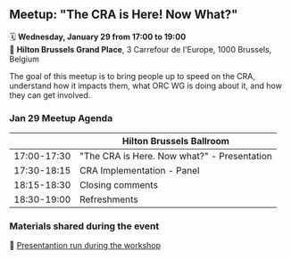 
## Meetup: "The CRA is Here! Now What?"

🗓️ **Wednesday, January 29 from 17:00 to 19:00**<br>
📍 **Hilton Brussels Grand Place**, 3 Carrefour de l'Europe, 1000 Brussels, Belgium

The goal of this meetup is to bring people up to speed on the CRA, understand how it impacts them, what ORC WG is doing about it, and how they can get involved.

### Jan 29 Meetup Agenda

|             | Hilton Brussels Ballroom |
|-------------|--------------------------|
| 17:00-17:30 | "The CRA is Here. Now what?" - Presentation |
| 17:30-18:15 | CRA Implementation - Panel |
| 18:15-18:30 | Closing comments |
| 18:30-19:00 | Refreshments |

### Materials shared during the event
📜 [Presentantion run during the workshop](https://github.com/user-attachments/files/18640724/20250129_TheCRAisHere_NowWhat.pdf)
